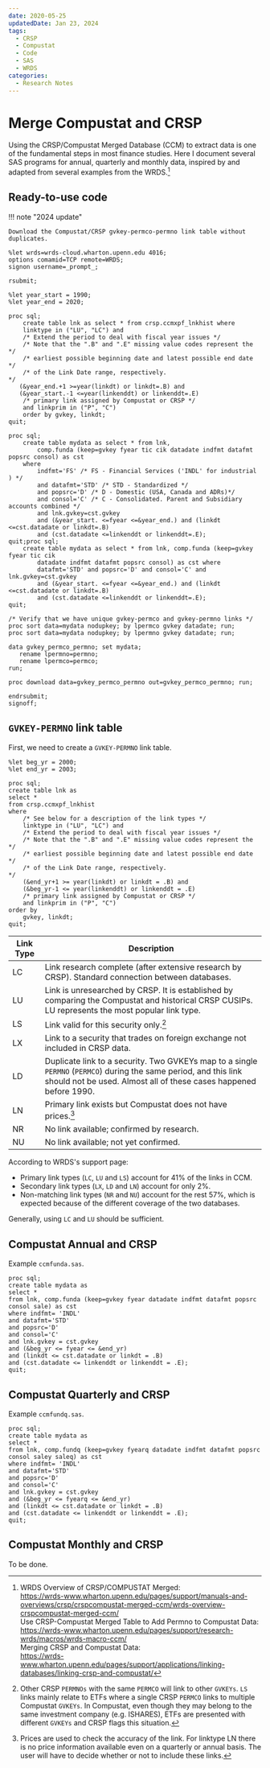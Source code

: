 ```yaml
---
date: 2020-05-25
updatedDate: Jan 23, 2024
tags:
  - CRSP
  - Compustat
  - Code
  - SAS
  - WRDS
categories:
  - Research Notes
---
```


# Merge Compustat and CRSP

Using the CRSP/Compustat Merged Database (CCM) to extract data is one of the
fundamental steps in most finance studies. Here I document several SAS programs
for annual, quarterly and monthly data, inspired by and adapted from several
examples from the WRDS.[^4]

<!-- more -->

## Ready-to-use code

!!! note "2024 update"
    
    Download the Compustat/CRSP gvkey-permco-permno link table without duplicates.

```sas
%let wrds=wrds-cloud.wharton.upenn.edu 4016;
options comamid=TCP remote=WRDS;
signon username=_prompt_;

rsubmit;

%let year_start = 1990;
%let year_end = 2020;

proc sql;
	create table lnk as select * from crsp.ccmxpf_lnkhist where
	linktype in ("LU", "LC") and
	/* Extend the period to deal with fiscal year issues */
	/* Note that the ".B" and ".E" missing value codes represent the   */
	/* earliest possible beginning date and latest possible end date   */
	/* of the Link Date range, respectively.                           */
   (&year_end.+1 >=year(linkdt) or linkdt=.B) and
   (&year_start.-1 <=year(linkenddt) or linkenddt=.E)
    /* primary link	assigned by Compustat or CRSP */
	and linkprim in ("P", "C")
  	order by gvkey, linkdt;
quit;

proc sql;
	create table mydata as select * from lnk, 
		comp.funda (keep=gvkey fyear tic cik datadate indfmt datafmt popsrc consol) as cst 
	where
		indfmt='FS' /* FS - Financial Services ('INDL' for industrial ) */
		and datafmt='STD' /* STD - Standardized */
		and popsrc='D' /* D - Domestic (USA, Canada and ADRs)*/
		and consol='C' /* C - Consolidated. Parent and Subsidiary accounts combined */
		and lnk.gvkey=cst.gvkey
		and (&year_start. <=fyear <=&year_end.) and (linkdt <=cst.datadate or linkdt=.B)
		and (cst.datadate <=linkenddt or linkenddt=.E);
quit;proc sql;
	create table mydata as select * from lnk, comp.funda (keep=gvkey fyear tic cik
		datadate indfmt datafmt popsrc consol) as cst where
		datafmt='STD' and popsrc='D' and consol='C' and lnk.gvkey=cst.gvkey
		and (&year_start. <=fyear <=&year_end.) and (linkdt <=cst.datadate or linkdt=.B)
		and (cst.datadate <=linkenddt or linkenddt=.E);
quit;

/* Verify that we have unique gvkey-permco and gvkey-permno links */
proc sort data=mydata nodupkey; by lpermco gvkey datadate; run;
proc sort data=mydata nodupkey; by lpermno gvkey datadate; run;

data gvkey_permco_permno; set mydata;
   rename lpermno=permno;
   rename lpermco=permco;
run;

proc download data=gvkey_permco_permno out=gvkey_permco_permno; run;

endrsubmit;
signoff;
```

## `GVKEY-PERMNO` link table

First, we need to create a `GVKEY-PERMNO` link table.

```sas linenums="1" hl_lines="9 11"
%let beg_yr = 2000;
%let end_yr = 2003;

proc sql;
create table lnk as
select *
from crsp.ccmxpf_lnkhist
where
    /* See below for a description of the link types */
    linktype in ("LU", "LC") and
    /* Extend the period to deal with fiscal year issues */
    /* Note that the ".B" and ".E" missing value codes represent the   */
    /* earliest possible beginning date and latest possible end date   */
    /* of the Link Date range, respectively.                           */
    (&end_yr+1 >= year(linkdt) or linkdt = .B) and 
    (&beg_yr-1 <= year(linkenddt) or linkenddt = .E)
    /* primary link assigned by Compustat or CRSP */
    and linkprim in ("P", "C") 
order by 
    gvkey, linkdt;
quit;
```

| Link Type | Description                                                                                                                                                                            |
| --------- | -------------------------------------------------------------------------------------------------------------------------------------------------------------------------------------- |
| LC        | Link research complete (after extensive research by CRSP). Standard connection between databases.                                                                                      |
| LU        | Link is unresearched by CRSP. It is established by comparing the Compustat and historical CRSP CUSIPs. LU represents the most popular link type.                                       |
| LS        | Link valid for this security only.[^1]                                                                                                                                                 |
| LX        | Link to a security that trades on foreign exchange not included in CRSP data.                                                                                                          |
| LD        | Duplicate link to a security. Two GVKEYs map to a single `PERMNO` (`PERMCO`) during the same period, and this link should not be used. Almost all of these cases happened before 1990. |
| LN        | Primary link exists but Compustat does not have prices.[^2]                                                                                                                            |
| NR        | No link available; confirmed by research.                                                                                                                                              |
| NU        | No link available; not yet confirmed.                                                                                                                                                  |



According to WRDS's support page: 

* Primary link types (`LC`, `LU` and `LS`) account for 41% of the links in CCM.
* Secondary link types (`LX`, `LD` and `LN`) account for only 2%. 
* Non-matching link types (`NR` and `NU`) account for the rest 57%, which is
  expected because of the different coverage of the two databases.

Generally, using `LC` and `LU` should be sufficient.

## Compustat Annual and CRSP

Example `ccmfunda.sas`.

```sas linenums="1"
proc sql;
create table mydata as 
select *
from lnk, comp.funda (keep=gvkey fyear datadate indfmt datafmt popsrc consol sale) as cst
where indfmt= 'INDL' 
and datafmt='STD' 
and popsrc='D' 
and consol='C' 
and lnk.gvkey = cst.gvkey
and (&beg_yr <= fyear <= &end_yr) 
and (linkdt <= cst.datadate or linkdt = .B) 
and (cst.datadate <= linkenddt or linkenddt = .E);
quit;
```

## Compustat Quarterly and CRSP

Example `ccmfundq.sas`.

```sas linenums="1"
proc sql;
create table mydata as 
select *
from lnk, comp.fundq (keep=gvkey fyearq datadate indfmt datafmt popsrc consol saley saleq) as cst
where indfmt= 'INDL' 
and datafmt='STD' 
and popsrc='D' 
and consol='C' 
and lnk.gvkey = cst.gvkey
and (&beg_yr <= fyearq <= &end_yr) 
and (linkdt <= cst.datadate or linkdt = .B) 
and (cst.datadate <= linkenddt or linkenddt = .E);
quit;
```

## Compustat Monthly and CRSP

To be done.

[^4]: WRDS Overview of CRSP/COMPUSTAT Merged: <br>
      https://wrds-www.wharton.upenn.edu/pages/support/manuals-and-overviews/crsp/crspcompustat-merged-ccm/wrds-overview-crspcompustat-merged-ccm/ <br> 
      Use CRSP-Compustat Merged Table to Add Permno to Compustat Data: <br> 
      https://wrds-www.wharton.upenn.edu/pages/support/research-wrds/macros/wrds-macro-ccm/ <br>
      Merging CRSP and Compustat Data: <br>
      https://wrds-www.wharton.upenn.edu/pages/support/applications/linking-databases/linking-crsp-and-compustat/

[^1]: Other CRSP `PERMNOs` with the same `PERMCO` will link to other `GVKEYs`.
`LS` links mainly relate to ETFs where a single CRSP `PERMCO` links to multiple
Compustat `GVKEYs`. In Compustat, even though they may belong to the same
investment company (e.g. ISHARES), ETFs are presented with different `GVKEYs`
and CRSP flags this situation. 

[^2]:  Prices are used to check the accuracy of the link. For linktype LN there
is no price information available even on a quarterly or annual basis. The user
will have to decide whether or not to include these links.